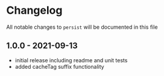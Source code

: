 # Changelog

All notable changes to `persist` will be documented in this file

## 1.0.0 - 2021-09-13
- initial release including readme and unit tests
- added cacheTag suffix functionality
